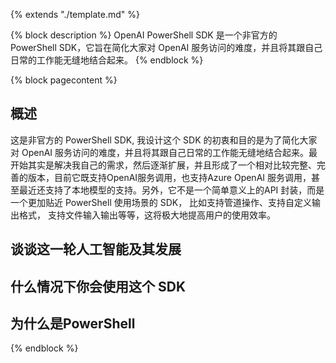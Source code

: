 {% extends "./template.md" %}

{% block description %}
OpenAI PowerShell SDK 是一个非官方的 PowerShell SDK，它旨在简化大家对 OpenAI 服务访问的难度，并且将其跟自己日常的工作能无缝地结合起来。
{% endblock %}

{% block pagecontent %}

## 概述

这是非官方的 PowerShell SDK, 我设计这个 SDK 的初衷和目的是为了简化大家对 OpenAI 服务访问的难度，并且将其跟自己日常的工作能无缝地结合起来。最开始其实是解决我自己的需求，然后逐渐扩展，并且形成了一个相对比较完整、完善的版本，目前它既支持OpenAI服务调用，也支持Azure OpenAI 服务调用，甚至最近还支持了本地模型的支持。另外，它不是一个简单意义上的API 封装，而是一个更加贴近 PowerShell 使用场景的 SDK， 比如支持管道操作、支持自定义输出格式， 支持文件输入输出等等，这将极大地提高用户的使用效率。


## 谈谈这一轮人工智能及其发展


## 什么情况下你会使用这个 SDK


## 为什么是PowerShell


{% endblock %}





